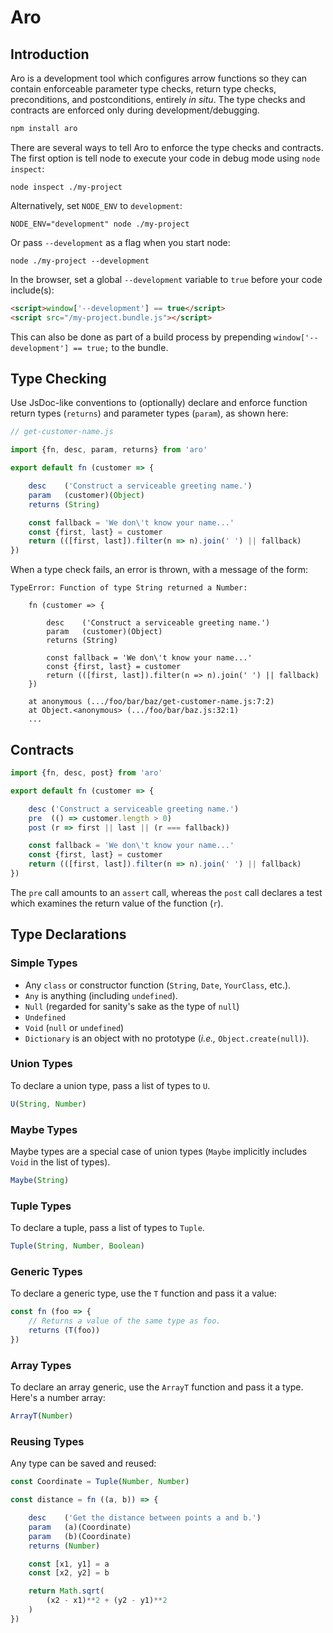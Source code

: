# Aro
## Introduction
Aro is a development tool which configures arrow functions so they can contain enforceable parameter type checks, return type checks, preconditions, and postconditions, entirely *in situ*. The type checks and contracts are enforced only during development/debugging.

```sh
npm install aro
```

There are several ways to tell Aro to enforce the type checks and contracts. The first option is tell node to execute your code in debug mode using `node inspect`:

```
node inspect ./my-project
```

Alternatively, set `NODE_ENV` to `development`:

```
NODE_ENV="development" node ./my-project
```

Or pass `--development` as a flag when you start node:

```
node ./my-project --development
```

In the browser, set a global `--development` variable to `true` before your code include(s):

```html
<script>window['--development'] == true</script>
<script src="/my-project.bundle.js"></script>
```

This can also be done as part of a build process by prepending `window['--development'] == true;` to the bundle.

## Type Checking
Use JsDoc-like conventions to (optionally) declare and enforce function return types (`returns`) and parameter types (`param`), as shown here:

```js
// get-customer-name.js

import {fn, desc, param, returns} from 'aro'

export default fn (customer => {

    desc    ('Construct a serviceable greeting name.')
    param   (customer)(Object)
    returns (String)

    const fallback = 'We don\'t know your name...'
    const {first, last} = customer
    return (([first, last]).filter(n => n).join(' ') || fallback)
})
```

When a type check fails, an error is thrown, with a message of the form:

```
TypeError: Function of type String returned a Number:

    fn (customer => {

        desc    ('Construct a serviceable greeting name.')
        param   (customer)(Object)
        returns (String)

        const fallback = 'We don\'t know your name...'
        const {first, last} = customer
        return (([first, last]).filter(n => n).join(' ') || fallback)
    })

    at anonymous (.../foo/bar/baz/get-customer-name.js:7:2)
    at Object.<anonymous> (.../foo/bar/baz.js:32:1)
    ...
```

## Contracts

```js
import {fn, desc, post} from 'aro'

export default fn (customer => {

    desc ('Construct a serviceable greeting name.')
    pre  (() => customer.length > 0)
    post (r => first || last || (r === fallback))

    const fallback = 'We don\'t know your name...'
    const {first, last} = customer
    return (([first, last]).filter(n => n).join(' ') || fallback)
})
```

The `pre` call amounts to an `assert` call, whereas the `post` call declares a test which examines the return value of the function (`r`).

## Type Declarations
### Simple Types

* Any `class` or constructor function (`String`, `Date`, `YourClass`, etc.).
* `Any` is anything (including `undefined`).
* `Null` (regarded for sanity's sake as the type of `null`)
* `Undefined`
* `Void` (`null` or `undefined`)
* `Dictionary` is an object with no prototype (*i.e.,* `Object.create(null)`).

### Union Types

To declare a union type, pass a list of types to `U`.

```js
U(String, Number)
```

### Maybe Types

Maybe types are a special case of union types (`Maybe` implicitly includes `Void` in the list of types).

```js
Maybe(String)
```

### Tuple Types

To declare a tuple, pass a list of types to `Tuple`.

```js
Tuple(String, Number, Boolean)
```

### Generic Types

To declare a generic type, use the `T` function and pass it a value:

```js
const fn (foo => {
    // Returns a value of the same type as foo.
    returns (T(foo))
})
```

### Array Types

To declare an array generic, use the `ArrayT` function and pass it a type. Here's a number array:

```js
ArrayT(Number)
```

### Reusing Types

Any type can be saved and reused:

```js
const Coordinate = Tuple(Number, Number)

const distance = fn ((a, b)) => {

    desc    ('Get the distance between points a and b.')
    param   (a)(Coordinate)
    param   (b)(Coordinate)
    returns (Number)

    const [x1, y1] = a
    const [x2, y2] = b

    return Math.sqrt(
        (x2 - x1)**2 + (y2 - y1)**2
    )
})
```
